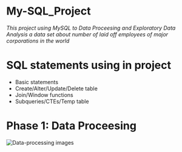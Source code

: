 # **My-SQL_Project**

*This project using MySQL to Data Proceesing and Exploratory Data Analysis a data set about number of laid off employees of major corporations in the world*

# **SQL statements using in project**
- Basic statements
- Create/Alter/Update/Delete table
- Join/Window functions
- Subqueries/CTEs/Temp table

# **Phase 1: Data Proceesing**
![Data-processing images](https://github.com/user-attachments/assets/ed8e3a30-ad4c-42bb-a635-c85a53529bbb)

